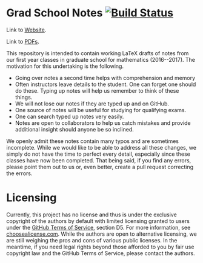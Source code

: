 # Grad School Notes [![Build Status](https://travis-ci.org/ghseeli/grad-school-notes.svg?branch=master)](https://travis-ci.org/ghseeli/grad-school-notes)

Link to [Website](https://ghseeli.github.io/grad-school-notes/).

Link to [PDFs](https://github.com/ghseeli/grad-school-notes/releases/).

This repository is intended to contain working LaTeX drafts of notes from our 
first year classes in graduate school for mathematics (2016--2017). The motivation for this undertaking 
is the following.
* Going over notes a second time helps with comprehension and memory
* Often instructors leave details to the student. One can forget one should do
  these. Typing up notes will help us remember to think of these things.
* We will not lose our notes if they are typed up and on GitHub.
* One source of notes will be useful for studying for qualifying exams.
* One can search typed up notes very easily.
* Notes are open to collaborators to help us catch mistakes and provide additional
  insight should anyone be so inclined.

We openly admit these notes contain many typos and are sometimes incomplete.
While we would like to be able to address all these changes, we simply do not
have the time to perfect every detail, especially since these classes have now
been completed. That being said, if you find any errors,
please point them out to us or, even better, create a pull request correcting the
errors.

# Licensing

Currently, this project has no license and thus is under the exclusive copyright of the authors by default with limited licensing granted to users under the [GitHub Terms of Service](https://help.github.com/articles/github-terms-of-service/#d-user-generated-content), section D5. For more information, see [choosealicense.com](https://choosealicense.com/no-license/). While the authors are open to alternative licensing, we are still weighing the pros and cons of various public licenses. In the meantime, if you need legal rights beyond those afforded to you by fair use copyright law and the GitHub Terms of Service, please contact the authors.